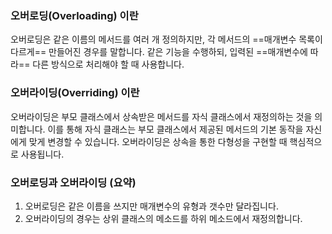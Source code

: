 
### 오버로딩(Overloading) 이란
오버로딩은 같은 이름의 메서드를 여러 개 정의하지만, 각 메서드의 ==매개변수 목록이 다르게== 만들어진 경우를 말합니다. 
같은 기능을 수행하되, 입력된 ==매개변수에 따라== 다른 방식으로 처리해야 할 때 사용합니다.

### 오버라이딩(Overriding) 이란
오버라이딩은 부모 클래스에서 상속받은 메서드를 자식 클래스에서 재정의하는 것을 의미합니다. 이를 통해 자식 클래스는 부모 클래스에서 제공된 메서드의 기본 동작을 자신에게 맞게 변경할 수 있습니다. 오버라이딩은 상속을 통한 다형성을 구현할 때 핵심적으로 사용됩니다.

### 오버로딩과 오버라이딩 (요약)
1. 오버로딩은 같은 이름을 쓰지만 매개변수의 유형과 갯수만 달라집니다.
2. 오버라이딩의 경우는 상위 클래스의 메소드를 하위 메소드에서 재정의합니다.